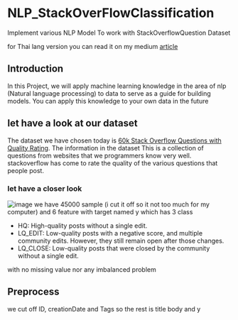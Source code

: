 # NLP_StackOverFlowClassification
Implement various NLP Model To work with StackOverflowQuestion Dataset

for Thai lang version you can read it on my medium [article](https://medium.com/@phaiphon_m/%E0%B8%81%E0%B8%B2%E0%B8%A3%E0%B9%83%E0%B8%8A%E0%B9%89-nlp-with-stackoverflow-question-quality-classification-161e7e1abe44) 


## Introduction
In this Project, we will apply machine learning knowledge in the area of ​​nlp (Natural language processing) to data to serve as a guide for building models. You can apply this knowledge to your own data in the future

## let have a look at our dataset
The dataset we have chosen today is [60k Stack Overflow Questions with Quality Rating](https://www.kaggle.com/datasets/imoore/60k-stack-overflow-questions-with-quality-rate). The information in the dataset This is a collection of questions from websites that we programmers know very well. stackoverflow has come to rate the quality of the various questions that people post.

### let have a closer look
![image](https://github.com/Supmanzz555/NLP_StackOverFlowClassification/assets/83536257/1c9ae545-b4af-4d09-a317-2121e26117c3)
we have 45000 sample (i cut it off so it not too much for my computer) and 6 feature with target named y which has 3 class

- HQ: High-quality posts without a single edit.
- LQ_EDIT: Low-quality posts with a negative score, and multiple community edits. However, they still remain open after those changes.
- LQ_CLOSE: Low-quality posts that were closed by the community without a single edit.

with no missing value nor any imbalanced problem

## Preprocess
we cut off ID, creationDate and Tags so the rest is title body and y

